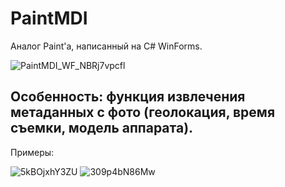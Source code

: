 # PaintMDI
Аналог Paint'а, написанный на C# WinForms.
 
![PaintMDI_WF_NBRj7vpcfl](https://user-images.githubusercontent.com/59533126/130844244-ac5aa14c-a67b-4a8f-a489-13ed716bd814.png)
 
## Особенность: функция извлечения метаданных с фото (геолокация, время съемки, модель аппарата).
 
Примеры:
 
![5kBOjxhY3ZU](https://user-images.githubusercontent.com/59533126/130844429-95386c9a-9c5c-462a-94e2-d400f85c4dba.jpg)
![309p4bN86Mw](https://user-images.githubusercontent.com/59533126/130844483-7a43f7c1-ee43-4265-8a47-3c29fc427442.jpg)

